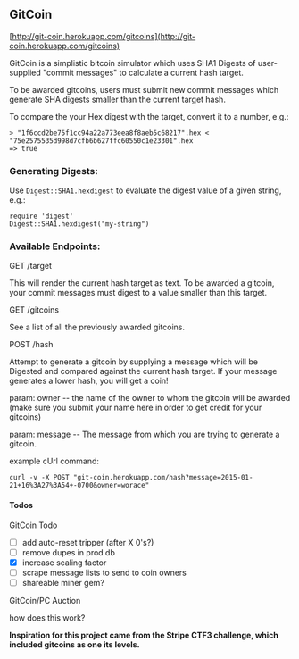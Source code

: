 ## GitCoin

[http://git-coin.herokuapp.com/gitcoins](http://git-coin.herokuapp.com/gitcoins)

GitCoin is a simplistic bitcoin simulator which uses SHA1 Digests of
user-supplied "commit messages" to calculate a current hash target.

To be awarded gitcoins, users must submit new commit messages which
generate SHA digests smaller than the current target hash.

To compare the your Hex digest with the target, convert it to
a number, e.g.:

```
> "1f6ccd2be75f1cc94a22a773eea8f8aeb5c68217".hex < "75e2575535d998d7cfb6b627ffc60550c1e23301".hex
=> true
```

### Generating Digests:

Use `Digest::SHA1.hexdigest` to evaluate the digest value of a given
string, e.g.:

```
require 'digest'
Digest::SHA1.hexdigest("my-string")
```

### Available Endpoints:


GET /target

This will render the current hash target as text. To be awarded a
gitcoin, your commit messages must digest to a value smaller than this
target.

GET /gitcoins

See a list of all the previously awarded gitcoins.

POST /hash

Attempt to generate a gitcoin by supplying a message which will be
Digested and compared against the current hash target. If your message
generates a lower hash, you will get a coin!

param: owner -- the name of the owner to whom the gitcoin will be
awarded (make sure you submit your name here in order to get credit for
your gitcoins)

param: message -- The message from which you are trying to generate a
gitcoin.

example cUrl command:

```
curl -v -X POST "git-coin.herokuapp.com/hash?message=2015-01-21+16%3A27%3A54+-0700&owner=worace"
```


#### Todos

GitCoin Todo

- [ ] add auto-reset tripper (after X 0's?)
- [ ] remove dupes in prod db
- [X] increase scaling factor
- [ ] scrape message lists to send to coin owners
- [ ] shareable miner gem?

GitCoin/PC Auction

how does this work?


__Inspiration for this project came from the Stripe CTF3 challenge,
which included gitcoins as one its levels.__
